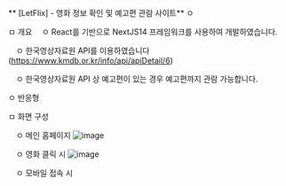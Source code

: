 ** [LetFlix] - 영화 정보 확인 및 예고편 관람 사이트**
  ㅇ 

ㅁ 개요
　ㅇ React를 기반으로 NextJS14 프레임워크를 사용하여 개발하였습니다.

　ㅇ 한국영상자료원 API를 이용하였습니다 (https://www.kmdb.or.kr/info/api/apiDetail/6)

　ㅇ 한국영상자료원 API 상 예고편이 있는 경우 예고편까지 관람 가능합니다.

  ㅇ 반응형
  
ㅁ 화면 구성

　ㅇ 메인 홈페이지
![image](https://github.com/doitjustgo/LetFlix/assets/24933367/9738a739-29e9-4b74-9907-bc15036df058)

　ㅇ 영화 클릭 시
![image](https://github.com/doitjustgo/LetFlix/assets/24933367/56209337-5b91-449e-9b87-a2d36d5c9508)

　ㅇ 모바일 접속 시
